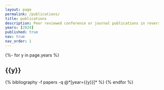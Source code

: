 ```yaml
---
layout: page
permalink: /publications/
title: publications
description: Peer reviewed conference or journal publications in reversed chronological order.
years: [2024]
published: true
nav: true
nav_order: 1
---
```

<!-- _pages/publications.md -->
<div class="publications">

{%- for y in page.years %}
  <h2 class="year">{{y}}</h2>
  {% bibliography -f papers -q @*[year={{y}}]* %}
{% endfor %}

</div>
